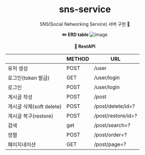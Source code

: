 <div align="center">

# sns-service

SNS(Social Networking Service) 서버 구현 💌

<b>✏️ ERD table</b>
![image](https://user-images.githubusercontent.com/22606199/180637148-a90bbd2a-475d-4457-aec7-575bbadea1aa.png)

<b> 🍉 RestAPI</b>

|                          | METHOD | URL                |
| ------------------------ | ------ | ------------------ |
| 유저 생성                | POST   | /user              |
| 로그인(token 발급)       | GET    | /user/login        |
| 로그인                   | POST   | /user/login        |
| 게시글 작성              | POST   | /post              |
| 게시글 삭제(soft delete) | POST   | /post/delete/id=?  |
| 게시글 복구(restore)     | POST   | /post/restore/id=? |
| 검색                     | get    | /post/search=?     |
| 정렬                     | POST   | /post/order=?      |
| 페이지네이션             | GET    | /post/page=?       |

</div>

